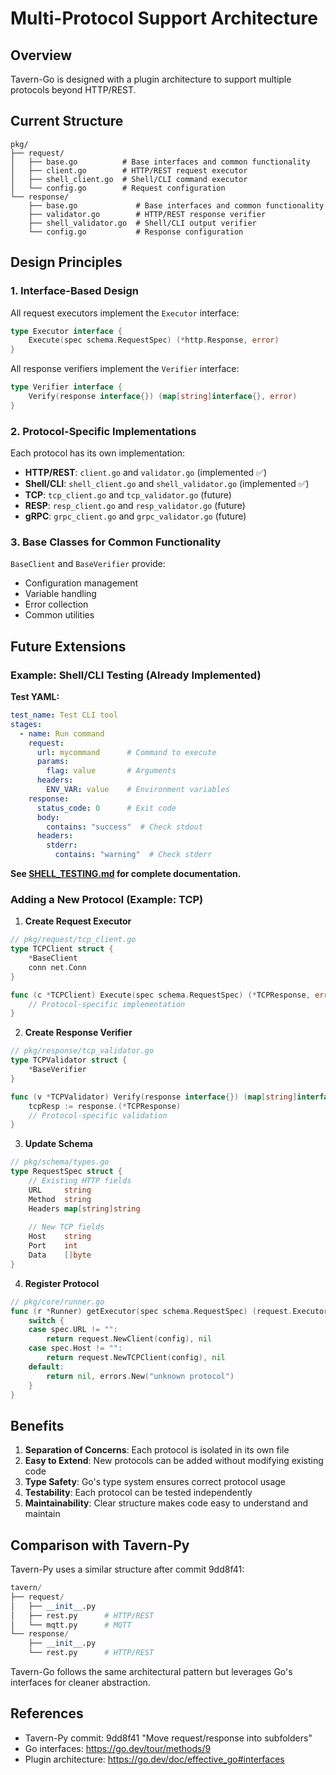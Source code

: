 # Multi-Protocol Support Architecture

## Overview

Tavern-Go is designed with a plugin architecture to support multiple protocols beyond HTTP/REST.

## Current Structure

```
pkg/
├── request/
│   ├── base.go          # Base interfaces and common functionality
│   ├── client.go        # HTTP/REST request executor
│   ├── shell_client.go  # Shell/CLI command executor
│   └── config.go        # Request configuration
└── response/
    ├── base.go             # Base interfaces and common functionality
    ├── validator.go        # HTTP/REST response verifier
    ├── shell_validator.go  # Shell/CLI output verifier
    └── config.go           # Response configuration
```

## Design Principles

### 1. Interface-Based Design

All request executors implement the `Executor` interface:

```go
type Executor interface {
    Execute(spec schema.RequestSpec) (*http.Response, error)
}
```

All response verifiers implement the `Verifier` interface:

```go
type Verifier interface {
    Verify(response interface{}) (map[string]interface{}, error)
}
```

### 2. Protocol-Specific Implementations

Each protocol has its own implementation:

- **HTTP/REST**: `client.go` and `validator.go` (implemented ✅)
- **Shell/CLI**: `shell_client.go` and `shell_validator.go` (implemented ✅)
- **TCP**: `tcp_client.go` and `tcp_validator.go` (future)
- **RESP**: `resp_client.go` and `resp_validator.go` (future)
- **gRPC**: `grpc_client.go` and `grpc_validator.go` (future)

### 3. Base Classes for Common Functionality

`BaseClient` and `BaseVerifier` provide:
- Configuration management
- Variable handling
- Error collection
- Common utilities

## Future Extensions

### Example: Shell/CLI Testing (Already Implemented)

**Test YAML:**
```yaml
test_name: Test CLI tool
stages:
  - name: Run command
    request:
      url: mycommand      # Command to execute
      params:
        flag: value       # Arguments
      headers:
        ENV_VAR: value    # Environment variables
    response:
      status_code: 0      # Exit code
      body:
        contains: "success"  # Check stdout
      headers:
        stderr:
          contains: "warning"  # Check stderr
```

**See [SHELL_TESTING.md](./SHELL_TESTING.md) for complete documentation.**

### Adding a New Protocol (Example: TCP)

1. **Create Request Executor**

```go
// pkg/request/tcp_client.go
type TCPClient struct {
    *BaseClient
    conn net.Conn
}

func (c *TCPClient) Execute(spec schema.RequestSpec) (*TCPResponse, error) {
    // Protocol-specific implementation
}
```

2. **Create Response Verifier**

```go
// pkg/response/tcp_validator.go
type TCPValidator struct {
    *BaseVerifier
}

func (v *TCPValidator) Verify(response interface{}) (map[string]interface{}, error) {
    tcpResp := response.(*TCPResponse)
    // Protocol-specific validation
}
```

3. **Update Schema**

```go
// pkg/schema/types.go
type RequestSpec struct {
    // Existing HTTP fields
    URL     string
    Method  string
    Headers map[string]string
    
    // New TCP fields
    Host    string
    Port    int
    Data    []byte
}
```

4. **Register Protocol**

```go
// pkg/core/runner.go
func (r *Runner) getExecutor(spec schema.RequestSpec) (request.Executor, error) {
    switch {
    case spec.URL != "":
        return request.NewClient(config), nil
    case spec.Host != "":
        return request.NewTCPClient(config), nil
    default:
        return nil, errors.New("unknown protocol")
    }
}
```

## Benefits

1. **Separation of Concerns**: Each protocol is isolated in its own file
2. **Easy to Extend**: New protocols can be added without modifying existing code
3. **Type Safety**: Go's type system ensures correct protocol usage
4. **Testability**: Each protocol can be tested independently
5. **Maintainability**: Clear structure makes code easy to understand and maintain

## Comparison with Tavern-Py

Tavern-Py uses a similar structure after commit 9dd8f41:

```python
tavern/
├── request/
│   ├── __init__.py
│   ├── rest.py      # HTTP/REST
│   └── mqtt.py      # MQTT
└── response/
    ├── __init__.py
    └── rest.py      # HTTP/REST
```

Tavern-Go follows the same architectural pattern but leverages Go's interfaces
for cleaner abstraction.

## References

- Tavern-Py commit: 9dd8f41 "Move request/response into subfolders"
- Go interfaces: https://go.dev/tour/methods/9
- Plugin architecture: https://go.dev/doc/effective_go#interfaces
